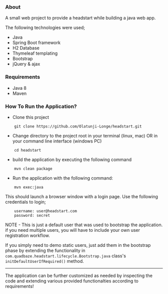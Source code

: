 ### About

A small web project to provide a headstart while building a java web app.

The following technologies were used;
- Java
- Spring Boot framework
- H2 Database 
- Thymeleaf templating
- Bootstrap
- jQuery & ajax

### Requirements
- Java 8
- Maven

### How To Run the Application?
- Clone this project 
```$xslt
    git clone https://github.com/Olatunji-Longe/headstart.git
```
- Change directory to the project root in your terminal (linux, mac) OR in your command line interface (windows PC)
```$xslt
    cd headstart
```
- build the application by executing the following command
```$xslt
    mvn clean package
```

- Run the application with the following command:
```$xslt
    mvn exec:java
```

This should launch a browser window with a login page. Use the following credentials to login;
```$xslt
    username: user@headstart.com
    password: secret
```

NOTE - This is just a default user that was used to bootstrap the application. if you need multiple users, 
you will have to include your own user registration workflow.

If you simply need to demo static users, just add them in the bootstrap phase by extending the functionality in
`com.quadbaze.headstart.lifecycle.Bootstrap.java` class's `initDefaultUserIfRequired()` method.


---

The application can be further customized as needed by inspecting the code and extending various provided functionalties according to requirements!